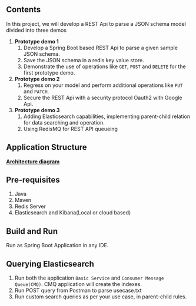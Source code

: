 ## Contents
In this project, we will develop a REST Api to parse a JSON schema model divided into three demos
1. **Prototype demo 1**
    1. Develop a Spring Boot based REST Api to parse a given sample JSON schema.
    2. Save the JSON schema in a redis key value store.
    3. Demonstrate the use of operations like `GET`, `POST` and `DELETE` for the first prototype demo.
2. **Prototype demo 2**
    1. Regress on your model and perform additional operations like `PUT` and `PATCH`.
    2. Secure the REST Api with a security protocol Oauth2 with Google Api.
3. **Prototype demo 3**
    1. Adding Elasticsearch capabilities, implementing parent-child relation for data searching and operation. 
    2. Using RedisMQ for REST API queueing

## Application Structure
[**Architecture diagram**](ArchitectureDiagram.pdf)

## Pre-requisites
1. Java
2. Maven 
3. Redis Server
4. Elasticsearch and Kibana(Local or cloud based)

## Build and Run 
Run as Spring Boot Application in any IDE.

## Querying Elasticsearch
1. Run both the application `Basic Service` and `Consumer Message Queue(CMQ)`. CMQ application will create the indexes.
2. Run POST query from Postman to parse usecase.txt
3. Run custom search queries as per your use case, in parent-child rules.
